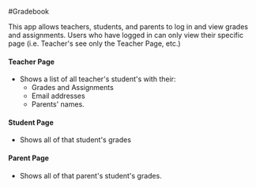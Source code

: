#Gradebook

This app allows teachers, students, and parents to log in and view grades and assignments.
Users who have logged in can only view their specific page (i.e. Teacher's see only the Teacher Page, etc.)

#### Teacher Page
* Shows a list of all teacher's student's with their:
  * Grades and Assignments
  * Email addresses
  * Parents' names.

#### Student Page
* Shows all of that student's grades

#### Parent Page
* Shows all of that parent's student's grades.
